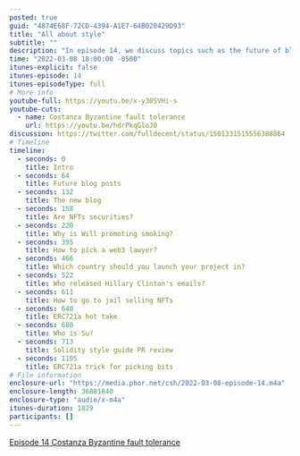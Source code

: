 ```yaml
---
posted: true
guid: "4874E68F-72CD-4394-A1E7-64B020429D93"
title: "All about style"
subtitle: ""
description: "In episode 14, we discuss topics such as the future of blog posts, the new blog, NFTs as securities, Will promoting smoking, picking a web3 lawyer, launching a project in a specific country, and more."
time: "2022-03-08 18:00:00 -0500"
itunes-explicit: false
itunes-episode: 14
itunes-episodeType: full
# More info
youtube-full: https://youtu.be/x-y30SVHi-s
youtube-cuts:
  - name: Costanza Byzantine fault tolerance
    url: https://youtu.be/hdrPkqGloJ0
discussion: https://twitter.com/fulldecent/status/1501331515556388864
# Timeline
timeline:
  - seconds: 0
    title: Intro
  - seconds: 64
    title: Future blog posts
  - seconds: 132
    title: The new blog
  - seconds: 158
    title: Are NFTs securities?
  - seconds: 220
    title: Why is Will promoting smoking?
  - seconds: 395
    title: How to pick a web3 lawyer?
  - seconds: 466
    title: Which country should you launch your project in?
  - seconds: 522
    title: Who released Hillary Clinton's emails?
  - seconds: 611
    title: How to go to jail selling NFTs
  - seconds: 640
    title: ERC721a hot take
  - seconds: 680
    title: Who is Su?
  - seconds: 713
    title: Solidity style guide PR review
  - seconds: 1105
    title: ERC721a trick for picking bits
# File information
enclosure-url: "https://media.phor.net/csh/2022-03-08-episode-14.m4a"
enclosure-length: 36881840
enclosure-type: "audio/x-m4a"
itunes-duration: 1829
participants: []
---
```

<!--end of quick notes-->

[Episode 14 Costanza Byzantine fault tolerance](https://youtu.be/hdrPkqGloJ0)